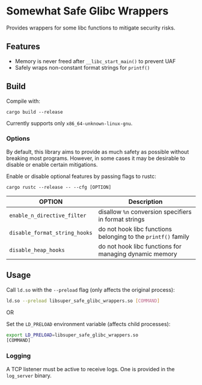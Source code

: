 # Somewhat Safe Glibc Wrappers

Provides wrappers for some libc functions to mitigate security risks.

## Features

- Memory is never freed after `__libc_start_main()` to prevent UAF
- Safely wraps non-constant format strings for `printf()`

## Build

Compile with:

```
cargo build --release
```

Currently supports only `x86_64-unknown-linux-gnu`.

### Options

By default, this library aims to provide as much safety as possible without breaking most programs.
However, in some cases it may be desirable to disable or enable certain mitigations.

Enable or disable optional features by passing flags to rustc:

```
cargo rustc --release -- --cfg [OPTION]
```
| OPTION | Description |
|--------------------------------|-----------------------------------------------------------------|
| `enable_n_directive_filter`    | disallow `%n` conversion specifiers in format strings           |
| `disable_format_string_hooks`  | do not hook libc functions belonging to the `printf()` family   |
| `disable_heap_hooks`           | do not hook libc functions for managing dynamic memory          |

## Usage

Call `ld.so` with the `--preload` flag (only affects the original process):

```bash
ld.so --preload libsuper_safe_glibc_wrappers.so [COMMAND]
```

OR

Set the `LD_PRELOAD` environment variable (affects child processes):

```bash
export LD_PRELOAD=libsuper_safe_glibc_wrappers.so
[COMMAND]
```

### Logging

A TCP listener must be active to receive logs.
One is provided in the `log_server` binary.
